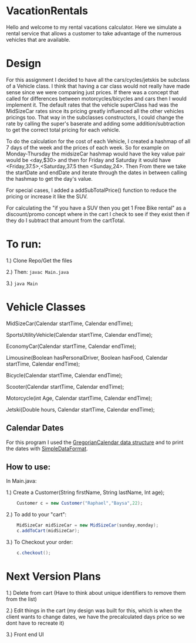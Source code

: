 # VacationRentals
Hello and welcome to my rental vacations calculator. Here we 
simulate a rental service that allows a customer to take advantage 
of the numerous vehicles that are available. 

Design
===
For this assignment I decided to have all the cars/cycles/jetskis be subclass of a Vehicle class. I think that 
having a car class would not really have made sense since we were comparing just prices. If there was a concept that
called for differences between motorcycles/bicycles and cars then I would implement it.
The default rates that the vehicle superClass had was the MidSizeCar rates since its pricing greatly influenced
all the other vehicles pricings too. That way in the subclasses constructors, I could change the rate
by calling the super's baserate and adding some addition/subtraction to get the correct total pricing
for each vehicle.

To do the calculation for the cost of each Vehicle, I created a hashmap of all 7 days of the week and the prices
of each week. So for example on Monday-Thursday the midsizeCar hashmap would have the key value pair would be <day,$30> 
 and then for Friday and Saturday it would have <Friday,37.5>,<Saturday,37.5 then <Sunday,24>. Then From there
 we take the startDate and endDate and iterate through the dates in between calling the hashmap to get the 
 day's value.
 
 For special cases, I added a addSubTotalPrice() function to reduce the pricing or increase it like the SUV.
 
 For calculating the "if you have a SUV then you get 1 Free Bike rental"  as a discount/promo concept
  where in the cart I check to see if they exist then if they do I subtract that amount from the cartTotal.

To run:
==

1.) Clone Repo/Get the files

2.) Then:  `javac Main.java`

3.) `java Main`


Vehicle Classes
==

MidSizeCar(Calendar startTime, Calendar endTime);

SportsUtilityVehicle(Calendar startTime, Calendar endTime);

EconomyCar(Calendar startTime, Calendar endTime);
 
Limousine(Boolean hasPersonalDriver, Boolean hasFood, Calendar startTime, Calendar endTime);

Bicycle(Calendar startTime, Calendar endTime);

Scooter(Calendar startTime, Calendar endTime);

Motorcycle(int Age, Calendar startTime, Calendar endTime);

Jetski(Double hours, Calendar startTime, Calendar endTime);

Calendar Dates
---
For this program I used the [GregorianCalendar data structure](https://docs.oracle.com/javase/7/docs/api/java/util/GregorianCalendar.html)
and to print the dates with [SimpleDataFormat](https://docs.oracle.com/javase/6/docs/api/java/text/SimpleDateFormat.html).




How to use:
---
In Main.java:

1.) Create a Customer(String firstName, String lastName, Int age);
```Java
    Customer c = new Customer("Raphael","Baysa",22);
```

2.) To add to your "cart":
```Java
    MidSizeCar midSizeCar = new MidSizeCar(sunday,monday);
    c.addToCart(midSizeCar);
```

3.) To Checkout your order:
```Java
    c.checkout();
```



Next Version Plans
===
1.) Delete from cart (Have to think about unique identifiers to remove them from the list)

2.) Edit things in the cart (my design was built for this, which is when the client wants to change dates, we have the precalculated
 days price so we dont have to recreate it)
 
3.) Front end UI



